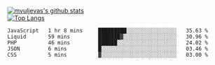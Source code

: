 [![mvuljevas's github stats](https://github-readme-stats.vercel.app/api?username=mvuljevas&show_icons=true&theme=dracula)](https://www.mvuljevas.com)
<br>
[![Top Langs](https://github-readme-stats.vercel.app/api/top-langs/?username=mvuljevas&theme=dracula)](https://www.mvuljevas.com)

<!--START_SECTION:waka-->
```text
JavaScript   1 hr 8 mins     █████████░░░░░░░░░░░░░░░░   35.63 % 
Liquid       59 mins         ███████▓░░░░░░░░░░░░░░░░░   30.96 % 
PHP          46 mins         ██████░░░░░░░░░░░░░░░░░░░   24.02 % 
JSON         6 mins          █░░░░░░░░░░░░░░░░░░░░░░░░   03.46 % 
CSS          5 mins          ▓░░░░░░░░░░░░░░░░░░░░░░░░   03.00 % 
```
<!--END_SECTION:waka-->
